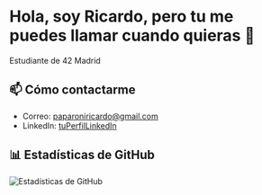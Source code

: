 # Hola, soy Ricardo, pero tu me puedes llamar cuando quieras 🤠

Estudiante de 42 Madrid

## 📫 Cómo contactarme

- Correo: paparoniricardo@gmail.com
- LinkedIn: [tuPerfilLinkedIn](https://linkedin.com/in/tuPerfilLinkedIn)

## 📊 Estadísticas de GitHub

![Estadísticas de GitHub](https://github-readme-stats.vercel.app/api?username=rpaparoni&show_icons=true&theme=radical)

